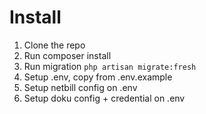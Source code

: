 # Install
1. Clone the repo
2. Run composer install
3. Run migration ```php artisan migrate:fresh```
4. Setup .env, copy from .env.example
5. Setup netbill config on .env
6. Setup doku config + credential on .env
